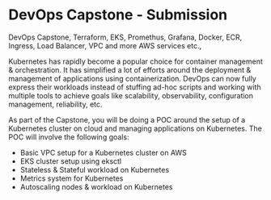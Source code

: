 # DevOps Capstone - Submission

DevOps Capstone, Terraform, EKS, Promethus, Grafana, Docker, ECR, Ingress, Load Balancer, VPC and more AWS services etc.,

Kubernetes has rapidly become a popular choice for container management & orchestration. It has simplified a lot of efforts around the deployment & management of applications using containerization. DevOps can now fully express their workloads instead of stuffing ad-hoc scripts and working with multiple tools to achieve goals like scalability, observability, configuration management, reliability, etc.

As part of the Capstone, you will be doing a POC around the setup of a Kubernetes cluster on cloud and managing applications on Kubernetes. The POC will involve the following goals:

* Basic VPC setup for a Kubernetes cluster on AWS
* EKS cluster setup using eksctl
* Stateless & Stateful workload on Kubernetes
* Metrics system for Kubernetes
* Autoscaling nodes & workload on Kubernetes

